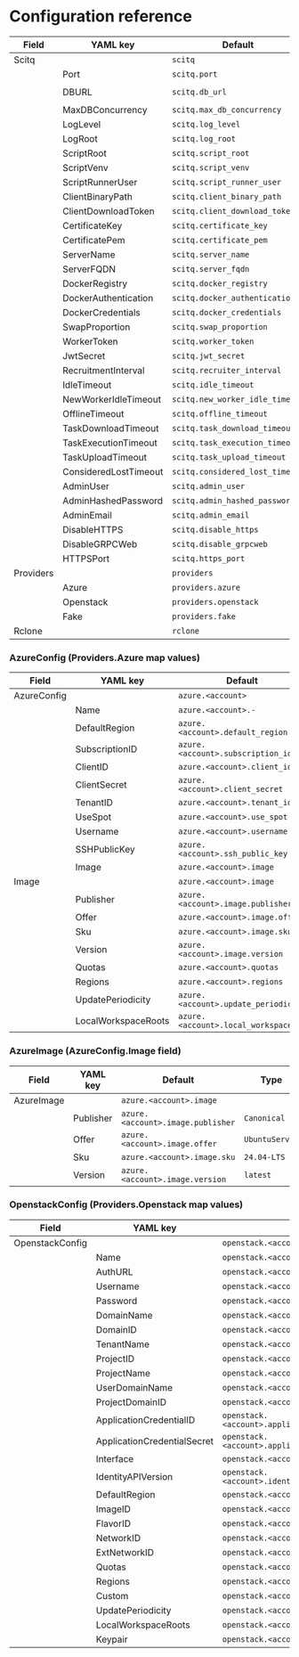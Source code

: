 # Configuration reference

| Field | YAML key | Default | Type | Description |
|-------|-----------|----------|------|-------------|
| Scitq |  | `scitq` |  |  | Scitq contains configuration parameters specific to the scitq server. |
|  | Port | `scitq.port` | `50051` | `int` | Port is the TCP port on which the scitq server listens for gRPC incoming connections. |
|  | DBURL | `scitq.db_url` | `postgres://localhost/scitq2?sslmode=disable` | `string` | DBURL is the database connection string used by scitq to connect to its PostgreSQL database. It should include the username, password, host, database name, and SSL mode. |
|  | MaxDBConcurrency | `scitq.max_db_concurrency` | `50` | `int` | MaxDBConcurrency limits the maximum number of concurrent database connections. |
|  | LogLevel | `scitq.log_level` | `info` | `string` | LogLevel sets the verbosity level of logging output. Common values include "debug", "info", "warn", and "error". |
|  | LogRoot | `scitq.log_root` | `log` | `string` | LogRoot specifies the root directory where remote task stdout/stderr files are stored. |
|  | ScriptRoot | `scitq.script_root` | `scripts` | `string` | ScriptRoot is the directory where (python) server-side scripts are located. Scripts run by scitq are expected to be found here. |
|  | ScriptVenv | `scitq.script_venv` | `/var/lib/scitq/python` | `string` | ScriptVenv specifies the path to the Python virtual environment used to run scripts. This isolates script dependencies from the system Python environment. Python venv creation and DSL installation in the venv is managed automatically by server. |
|  | ScriptRunnerUser | `scitq.script_runner_user` | `nobody` | `string` | ScriptRunnerUser is the system user account under which scripts are executed. Running scripts as a non-privileged user enhances security. |
|  | ClientBinaryPath | `scitq.client_binary_path` | `/usr/local/bin/scitq-client` | `string` | ClientBinaryPath is the filesystem path to the scitq client binary. This is used for automated client installation. |
|  | ClientDownloadToken | `scitq.client_download_token` | `` | `string` | ClientDownloadToken is a secret token used to authorize client binary downloads. If not set, a random token is generated at startup. |
|  | CertificateKey | `scitq.certificate_key` | `` | `string` | CertificateKey is the path or content of the TLS private key file for HTTPS. Required if you use your own certificates |
|  | CertificatePem | `scitq.certificate_pem` | `` | `string` | CertificatePem is the path or content of the TLS certificate file for HTTPS. Required if you use your own certificates |
|  | ServerName | `scitq.server_name` | `` | `string` | ServerName is the short name identifier for the server. |
|  | ServerFQDN | `scitq.server_fqdn` | `` | `string` | ServerFQDN is the fully qualified domain name of the server. |
|  | DockerRegistry | `scitq.docker_registry` | `` | `string` | DockerRegistry specifies the default container registry URL for pulling images. |
|  | DockerAuthentication | `scitq.docker_authentication` | `` | `string` | DockerAuthentication holds the authentication token or credentials for the default Docker registry. |
|  | DockerCredentials | `scitq.docker_credentials` | `` | `[]DockerCredential` | DockerCredentials contains multiple registry→secret pairs for authenticating to container registries. Used by clients to access private registries. |
|  | SwapProportion | `scitq.swap_proportion` | `0.1` | `float32` | SwapProportion defines the proportion of disk space dedicated to swap on worker automated deploy. |
|  | WorkerToken | `scitq.worker_token` | `` | `string` | WorkerToken is a secret token used to authenticate worker nodes. |
|  | JwtSecret | `scitq.jwt_secret` | `` | `string` | JwtSecret is the secret key used to sign JWT tokens. |
|  | RecruitmentInterval | `scitq.recruiter_interval` | `5` | `int` | RecruitmentInterval sets the interval in seconds for recruiting new workers. |
|  | IdleTimeout | `scitq.idle_timeout` | `300` | `int` | IdleTimeout defines the timeout in seconds after which idle workers are considered for shutdown. |
|  | NewWorkerIdleTimeout | `scitq.new_worker_idle_timeout` | `900` | `int` | NewWorkerIdleTimeout is the timeout in seconds for newly started workers before they are considered idle. |
|  | OfflineTimeout | `scitq.offline_timeout` | `30` | `int` | OfflineTimeout is the timeout in seconds after which offline workers are considered lost. |
|  | TaskDownloadTimeout | `scitq.task_download_timeout` | `600` | `int` | TaskDownloadTimeout is the timeout in seconds for task data downloads. |
|  | TaskExecutionTimeout | `scitq.task_execution_timeout` | `0` | `int` | TaskExecutionTimeout is the timeout in seconds for task execution. A value of 0 disables the timeout. |
|  | TaskUploadTimeout | `scitq.task_upload_timeout` | `600` | `int` | TaskUploadTimeout is the timeout in seconds for uploading task results. |
|  | ConsideredLostTimeout | `scitq.considered_lost_timeout` | `300` | `int` | ConsideredLostTimeout is the timeout in seconds after which a task is considered lost. |
|  | AdminUser | `scitq.admin_user` | `admin` | `string` | AdminUser is the username for the administrator account. |
|  | AdminHashedPassword | `scitq.admin_hashed_password` | `` | `string` | AdminHashedPassword is the hashed password for the administrator account. It can be generated by CLI : `scitq hashpassword MySuperPassword` |
|  | AdminEmail | `scitq.admin_email` | `` | `string` | AdminEmail is the email address of the administrator. |
|  | DisableHTTPS | `scitq.disable_https` | `false` | `bool` | DisableHTTPS disables HTTPS support when set to true. |
|  | DisableGRPCWeb | `scitq.disable_grpcweb` | `false` | `bool` | DisableGRPCWeb disables gRPC-Web support when set to true. Used for test only |
|  | HTTPSPort | `scitq.https_port` | `443` | `int` | HTTPSPort is the TCP port used for HTTPS connections. |
| Providers |  | `providers` |  |  | Providers contains configurations for different cloud providers supported by scitq. Each provider can use multiple account, so you can have several config called Primary, Secondary etc. For OVH, use an Openstack account (that you can name OVH) see the example for details |
|  | Azure | `providers.azure` |  | See below | Azure cloud provider configs |
|  | Openstack | `providers.openstack` |  | See below | Openstack cloud provider configs |
|  | Fake | `providers.fake` |  | Used for tests | Fake cloud provider configs |
| Rclone |  | `rclone` |  |  | Rclone holds configuration mappings for rclone integrations. Create your config using native rclone with `rclone config` then export the config to `scitq.yaml` with the CLI `scitq config import-rclone >> /etc/scitq.yaml` |

### AzureConfig (Providers.Azure map values)
| Field | YAML key | Default | Type | Description |
|-------|-----------|----------|------|-------------|
| AzureConfig |  | `azure.<account>` |  |  |  |
|  | Name | `azure.<account>.-` | `` | `string` |  |
|  | DefaultRegion | `azure.<account>.default_region` | `` | `string` |  |
|  | SubscriptionID | `azure.<account>.subscription_id` | `` | `string` |  |
|  | ClientID | `azure.<account>.client_id` | `` | `string` |  |
|  | ClientSecret | `azure.<account>.client_secret` | `` | `string` |  |
|  | TenantID | `azure.<account>.tenant_id` | `` | `string` |  |
|  | UseSpot | `azure.<account>.use_spot` | `true` | `bool` |  |
|  | Username | `azure.<account>.username` | `ubuntu` | `string` | Default username for the VM, using OVH default |
|  | SSHPublicKey | `azure.<account>.ssh_public_key` | `~/.ssh/id_rsa.pub` | `string` |  |
|  | Image | `azure.<account>.image` | `` | `AzureImage` |  |
| Image |  | `azure.<account>.image` |  |  |  |
|  | Publisher | `azure.<account>.image.publisher` | `Canonical` | `string` |  |
|  | Offer | `azure.<account>.image.offer` | `UbuntuServer` | `string` |  |
|  | Sku | `azure.<account>.image.sku` | `24.04-LTS` | `string` |  |
|  | Version | `azure.<account>.image.version` | `latest` | `string` |  |
|  | Quotas | `azure.<account>.quotas` | `` | `map[string]Quota` | key: region |
|  | Regions | `azure.<account>.regions` | `` | `[]string` |  |
|  | UpdatePeriodicity | `azure.<account>.update_periodicity` | `` | `string` | Update periodicity in minutes |
|  | LocalWorkspaceRoots | `azure.<account>.local_workspaces` | `` | `map[string]string` |  |

### AzureImage (AzureConfig.Image field)
| Field | YAML key | Default | Type | Description |
|-------|-----------|----------|------|-------------|
| AzureImage |  | `azure.<account>.image` |  |  |  |
|  | Publisher | `azure.<account>.image.publisher` | `Canonical` | `string` |  |
|  | Offer | `azure.<account>.image.offer` | `UbuntuServer` | `string` |  |
|  | Sku | `azure.<account>.image.sku` | `24.04-LTS` | `string` |  |
|  | Version | `azure.<account>.image.version` | `latest` | `string` |  |

### OpenstackConfig (Providers.Openstack map values)
| Field | YAML key | Default | Type | Description |
|-------|-----------|----------|------|-------------|
| OpenstackConfig |  | `openstack.<account>` |  |  |  |
|  | Name | `openstack.<account>.-` | `` | `string` |  |
|  | AuthURL | `openstack.<account>.auth_url` | `` | `string` |  |
|  | Username | `openstack.<account>.username` | `` | `string` |  |
|  | Password | `openstack.<account>.password` | `` | `string` |  |
|  | DomainName | `openstack.<account>.domain_name` | `` | `string` |  |
|  | DomainID | `openstack.<account>.domain_id` | `` | `string` |  |
|  | TenantName | `openstack.<account>.tenant_name` | `` | `string` |  |
|  | ProjectID | `openstack.<account>.project_id` | `` | `string` | Keystone project identifiers (either one can be used) |
|  | ProjectName | `openstack.<account>.project_name` | `` | `string` |  |
|  | UserDomainName | `openstack.<account>.user_domain_name` | `` | `string` | Domain scoping (Keystone v3) |
|  | ProjectDomainID | `openstack.<account>.project_domain_id` | `` | `string` |  |
|  | ApplicationCredentialID | `openstack.<account>.application_credential_id` | `` | `string` | Optional: prefer Application Credentials when provided (portable OpenStack) |
|  | ApplicationCredentialSecret | `openstack.<account>.application_credential_secret` | `` | `string` |  |
|  | Interface | `openstack.<account>.interface` | `` | `string` | Optional interface selection for service endpoints (public/internal/admin) |
|  | IdentityAPIVersion | `openstack.<account>.identity_api_version` | `3` | `int` | Optional: Keystone identity API version (default 3) |
|  | DefaultRegion | `openstack.<account>.region` | `` | `string` |  |
|  | ImageID | `openstack.<account>.image_id` | `` | `string` |  |
|  | FlavorID | `openstack.<account>.flavor_id` | `` | `string` |  |
|  | NetworkID | `openstack.<account>.network_id` | `` | `string` |  |
|  | ExtNetworkID | `openstack.<account>.ext_network_id` | `` | `string` |  |
|  | Quotas | `openstack.<account>.quotas` | `` | `map[string]Quota` | key: region |
|  | Regions | `openstack.<account>.regions` | `` | `[]string` |  |
|  | Custom | `openstack.<account>.custom` | `` | `map[string]*ast.InterfaceType` | Vendor-specific custom settings |
|  | UpdatePeriodicity | `openstack.<account>.update_periodicity` | `` | `string` | Update periodicity in minutes |
|  | LocalWorkspaceRoots | `openstack.<account>.local_workspaces` | `` | `map[string]string` |  |
|  | Keypair | `openstack.<account>.keypair` | `` | `string` | Name of the keypair to use for SSH access |
